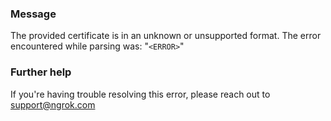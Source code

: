 
### Message
The provided certificate is in an unknown or unsupported format. The error encountered while parsing was: "<code>&lt;ERROR&gt;</code>"

### Further help
If you're having trouble resolving this error, please reach out to [support@ngrok.com](mailto:support@ngrok.com?subject=Help%20with%20ERR_NGROK_1900)

